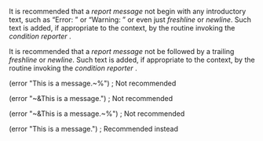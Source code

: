  



It is recommended that a *report message* not begin with any introductory text, such as “Error: ” or “Warning: ” or even just *freshline* or *newline*. Such text is added, if appropriate to the context, by the routine invoking the *condition reporter* . 



It is recommended that a *report message* not be followed by a trailing *freshline* or *newline*. Such text is added, if appropriate to the context, by the routine invoking the *condition reporter* . 



(error "This is a message.~%") ; Not recommended 



(error "~&This is a message.") ; Not recommended 



(error "~&This is a message.~%") ; Not recommended 



(error "This is a message.") ; Recommended instead 



